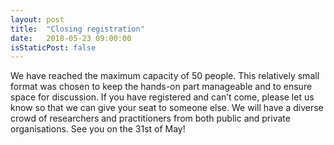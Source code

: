 ```yaml
---
layout: post
title:  "Closing registration"
date:   2018-05-23 09:00:00
isStaticPost: false
---
```


We have reached the maximum capacity of 50 people. This relatively small format was chosen to keep the hands-on part manageable and to ensure space for discussion. If you have registered and can’t come, please let us know so that we can give your seat to someone else. We will have a diverse crowd of researchers and practitioners from both public and private organisations. See you on the 31st of May! 
 